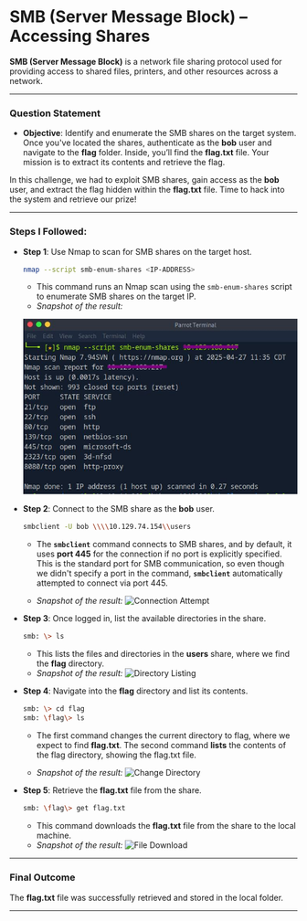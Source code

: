 # SMB (Server Message Block) – Accessing Shares

**SMB (Server Message Block)** is a network file sharing protocol used for providing access to shared files, printers, and other resources across a network.

---

### Question Statement

- **Objective**: Identify and enumerate the SMB shares on the target system. Once you've located the shares, authenticate as the **bob** user and navigate to the **flag** folder. Inside, you’ll find the **flag.txt** file. Your mission is to extract its contents and retrieve the flag.

In this challenge, we had to exploit SMB shares, gain access as the **bob** user, and extract the flag hidden within the **flag.txt** file. Time to hack into the system and retrieve our prize!


---

### Steps I Followed:

- **Step 1**: Use Nmap to scan for SMB shares on the target host.

    ```bash
    nmap --script smb-enum-shares <IP-ADDRESS>
    ```
    - This command runs an Nmap scan using the `smb-enum-shares` script to enumerate SMB shares on the target IP.
    - _Snapshot of the result:_
      
    ![Nmap SMB Scan](images/smb-enum-shares.JPG)

- **Step 2**: Connect to the SMB share as the **bob** user.

    ```bash
    smbclient -U bob \\\\10.129.74.154\\users
    ```
    - The **`smbclient`** command connects to SMB shares, and by default, it uses **port 445** for the connection if no port is explicitly specified. This is the standard port for SMB communication, so even though we didn't specify a port in the command, **`smbclient`** automatically attempted to connect via port 445.

    - _Snapshot of the result:_
    ![Connection Attempt](path/to/snapshot)

- **Step 3**: Once logged in, list the available directories in the share.

    ```bash
    smb: \> ls
    ```
    - This lists the files and directories in the **users** share, where we find the **flag** directory.
    - _Snapshot of the result:_
    ![Directory Listing](path/to/snapshot)

- **Step 4**: Navigate into the **flag** directory and list its contents.

    ```bash
   smb: \> cd flag
   smb: \flag\> ls
    ```
    - The first command changes the current directory to flag, where we expect to find **flag.txt**. The second command **lists** the contents of the flag directory, showing the flag.txt file.

    - _Snapshot of the result:_
    ![Change Directory](path/to/snapshot)

- **Step 5**: Retrieve the **flag.txt** file from the share.

    ```bash
    smb: \flag\> get flag.txt
    ```
    - This command downloads the **flag.txt** file from the share to the local machine.
    - _Snapshot of the result:_
    ![File Download](path/to/snapshot)

---

### Final Outcome

The **flag.txt** file was successfully retrieved and stored in the local folder.

---

